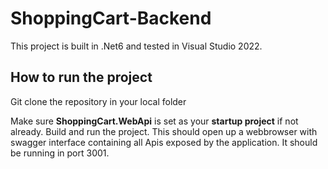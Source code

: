 # ShoppingCart-Backend

This project is built in .Net6 and tested in Visual Studio 2022.

## How to run the project

Git clone the repository in your local folder

Make sure **ShoppingCart.WebApi** is set as your **startup project** if not already.
Build and run the project.
This should open up a webbrowser with swagger interface containing all Apis exposed by the application.
It should be running in port 3001.


